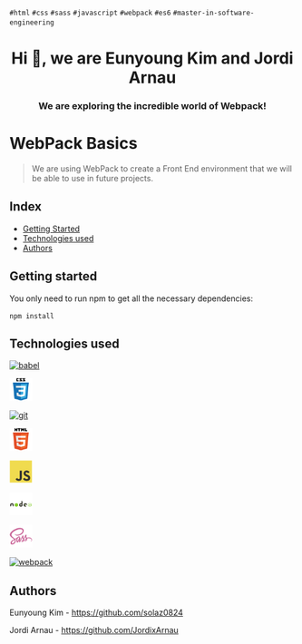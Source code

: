 `#html` `#css` `#sass` `#javascript` `#webpack` `#es6` `#master-in-software-engineering`

<h1 align="center">Hi 👋, we are Eunyoung Kim and Jordi Arnau</h1>
<h3 align="center">We are exploring the incredible world of Webpack!</h3>

# WebPack Basics <!-- omit in toc -->

> We are using WebPack to create a Front End environment that we will be able to use in future projects.

## Index <!-- omit in toc -->

- [Getting Started](#getting-started)
- [Technologies used](#technologies-used)
- [Authors](#authors)

## Getting started

You only need to run npm to get all the necessary dependencies:

```
npm install
```

## Technologies used

<a href="https://babeljs.io/" target="_blank"> <img src="https://www.vectorlogo.zone/logos/babeljs/babeljs-icon.svg" alt="babel" width="40" height="40"/> </a><br>

<a href="https://www.w3schools.com/css/" target="_blank"> <img src="https://raw.githubusercontent.com/devicons/devicon/master/icons/css3/css3-original-wordmark.svg" alt="css3" width="40" height="40"/> </a><br>

<a href="https://git-scm.com/" target="_blank"> <img src="https://www.vectorlogo.zone/logos/git-scm/git-scm-icon.svg" alt="git" width="40" height="40"/> </a><br>

<a href="https://www.w3.org/html/" target="_blank"> <img src="https://raw.githubusercontent.com/devicons/devicon/master/icons/html5/html5-original-wordmark.svg" alt="html5" width="40" height="40"/></a><br>

<a href="https://developer.mozilla.org/en-US/docs/Web/JavaScript" target="_blank"> <img src="https://raw.githubusercontent.com/devicons/devicon/master/icons/javascript/javascript-original.svg" alt="javascript" width="40" height="40"/> </a><br>

<a href="https://nodejs.org" target="_blank"> <img src="https://raw.githubusercontent.com/devicons/devicon/master/icons/nodejs/nodejs-original-wordmark.svg" alt="nodejs" width="40" height="40"/> </a><br>

<a href="https://sass-lang.com" target="_blank"> <img src="https://raw.githubusercontent.com/devicons/devicon/master/icons/sass/sass-original.svg" alt="sass" width="40" height="40"/> </a><br>

<a href="https://webpack.js.org/" target="_blank"> <img src="https://raw.githubusercontent.com/webpack/media/master/logo/icon-square-big.png" alt="webpack" width="40" height="40"/> </a><br>

## Authors

Eunyoung Kim - https://github.com/solaz0824

Jordi Arnau - https://github.com/JordixArnau
